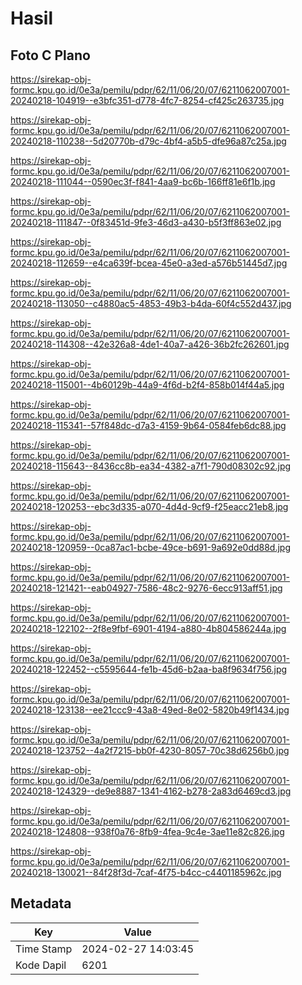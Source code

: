 # Hasil

## Foto C Plano

https://sirekap-obj-formc.kpu.go.id/0e3a/pemilu/pdpr/62/11/06/20/07/6211062007001-20240218-104919--e3bfc351-d778-4fc7-8254-cf425c263735.jpg

https://sirekap-obj-formc.kpu.go.id/0e3a/pemilu/pdpr/62/11/06/20/07/6211062007001-20240218-110238--5d20770b-d79c-4bf4-a5b5-dfe96a87c25a.jpg

https://sirekap-obj-formc.kpu.go.id/0e3a/pemilu/pdpr/62/11/06/20/07/6211062007001-20240218-111044--0590ec3f-f841-4aa9-bc6b-166ff81e6f1b.jpg

https://sirekap-obj-formc.kpu.go.id/0e3a/pemilu/pdpr/62/11/06/20/07/6211062007001-20240218-111847--0f83451d-9fe3-46d3-a430-b5f3ff863e02.jpg

https://sirekap-obj-formc.kpu.go.id/0e3a/pemilu/pdpr/62/11/06/20/07/6211062007001-20240218-112659--e4ca639f-bcea-45e0-a3ed-a576b51445d7.jpg

https://sirekap-obj-formc.kpu.go.id/0e3a/pemilu/pdpr/62/11/06/20/07/6211062007001-20240218-113050--c4880ac5-4853-49b3-b4da-60f4c552d437.jpg

https://sirekap-obj-formc.kpu.go.id/0e3a/pemilu/pdpr/62/11/06/20/07/6211062007001-20240218-114308--42e326a8-4de1-40a7-a426-36b2fc262601.jpg

https://sirekap-obj-formc.kpu.go.id/0e3a/pemilu/pdpr/62/11/06/20/07/6211062007001-20240218-115001--4b60129b-44a9-4f6d-b2f4-858b014f44a5.jpg

https://sirekap-obj-formc.kpu.go.id/0e3a/pemilu/pdpr/62/11/06/20/07/6211062007001-20240218-115341--57f848dc-d7a3-4159-9b64-0584feb6dc88.jpg

https://sirekap-obj-formc.kpu.go.id/0e3a/pemilu/pdpr/62/11/06/20/07/6211062007001-20240218-115643--8436cc8b-ea34-4382-a7f1-790d08302c92.jpg

https://sirekap-obj-formc.kpu.go.id/0e3a/pemilu/pdpr/62/11/06/20/07/6211062007001-20240218-120253--ebc3d335-a070-4d4d-9cf9-f25eacc21eb8.jpg

https://sirekap-obj-formc.kpu.go.id/0e3a/pemilu/pdpr/62/11/06/20/07/6211062007001-20240218-120959--0ca87ac1-bcbe-49ce-b691-9a692e0dd88d.jpg

https://sirekap-obj-formc.kpu.go.id/0e3a/pemilu/pdpr/62/11/06/20/07/6211062007001-20240218-121421--eab04927-7586-48c2-9276-6ecc913aff51.jpg

https://sirekap-obj-formc.kpu.go.id/0e3a/pemilu/pdpr/62/11/06/20/07/6211062007001-20240218-122102--2f8e9fbf-6901-4194-a880-4b804586244a.jpg

https://sirekap-obj-formc.kpu.go.id/0e3a/pemilu/pdpr/62/11/06/20/07/6211062007001-20240218-122452--c5595644-fe1b-45d6-b2aa-ba8f9634f756.jpg

https://sirekap-obj-formc.kpu.go.id/0e3a/pemilu/pdpr/62/11/06/20/07/6211062007001-20240218-123138--ee21ccc9-43a8-49ed-8e02-5820b49f1434.jpg

https://sirekap-obj-formc.kpu.go.id/0e3a/pemilu/pdpr/62/11/06/20/07/6211062007001-20240218-123752--4a2f7215-bb0f-4230-8057-70c38d6256b0.jpg

https://sirekap-obj-formc.kpu.go.id/0e3a/pemilu/pdpr/62/11/06/20/07/6211062007001-20240218-124329--de9e8887-1341-4162-b278-2a83d6469cd3.jpg

https://sirekap-obj-formc.kpu.go.id/0e3a/pemilu/pdpr/62/11/06/20/07/6211062007001-20240218-124808--938f0a76-8fb9-4fea-9c4e-3ae11e82c826.jpg

https://sirekap-obj-formc.kpu.go.id/0e3a/pemilu/pdpr/62/11/06/20/07/6211062007001-20240218-130021--84f28f3d-7caf-4f75-b4cc-c4401185962c.jpg


## Metadata

| Key        | Value               |
| ---------- | ------------------- |
| Time Stamp | 2024-02-27 14:03:45 |
| Kode Dapil | 6201                |



